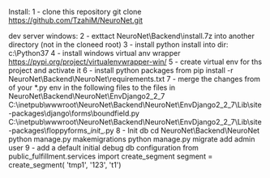 Install:
1 - clone this repository
git clone https://github.com/TzahiM/NeuroNet.git

dev server
windows:
2 - exttact NeuroNet\Backend\install.7z into another directory (not in the cloneed root)
3 - install python
install into dir: c:\Python37
4 - install windows virtual anv wrapper https://pypi.org/project/virtualenvwrapper-win/
5 - create virtual env for ths project and activate it
6 - install python packages from 
pip install -r  NeuroNet\Backend\NeuroNet\requirements.txt
7 - merge the changes from of your *.py env in the following files to the files in NeuroNet\Backend\NeuroNet\EnvDjango2_2_7
C:\inetpub\wwwroot\NeuroNet\Backend\NeuroNet\EnvDjango2_2_7\Lib\site-packages\django\forms\boundfield.py
C:\inetpub\wwwroot\NeuroNet\Backend\NeuroNet\EnvDjango2_2_7\Lib\site-packages\floppyforms\__init__.py
8 - Init db
cd NeuroNet\Backend\NeuroNet
python manage.py makemigrations
python manage.py migrate
add admin user
9 - add a default initial debug db configuration
from public_fulfillment.services import create_segment
segment = create_segment( 'tmp1', '123', 't1')




